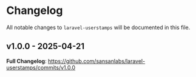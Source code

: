 # Changelog

All notable changes to `laravel-userstamps` will be documented in this file.

## v1.0.0 - 2025-04-21

**Full Changelog**: https://github.com/sansanlabs/laravel-userstamps/commits/v1.0.0
